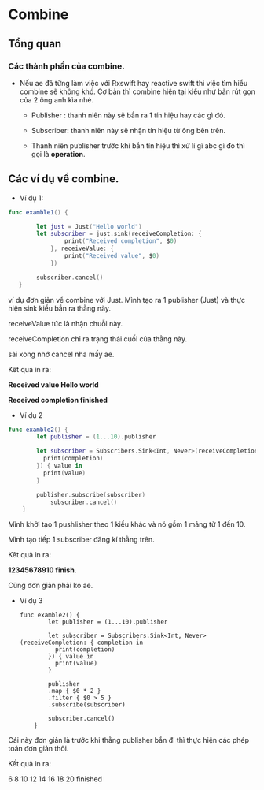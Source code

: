 # **Combine**

## Tổng quan





### Các thành phần của combine.

- Nếu ae đã từng làm việc với Rxswift hay reactive swift thì việc tìm hiểu combine sẽ không khó. Cơ bản thì combine hiện tại kiểu như bản rút gọn của 2 ông anh kìa nhé. 

  + Publisher : thanh niên này sẽ bắn ra 1 tín hiệu hay các gì đó.

  + Subscriber: thanh niên này sẽ nhận tín hiệu từ ông bên trên.

  + Thanh niên publisher trước khi bắn tín hiệu thì xử lí gì abc gì đó thì gọi là **operation**.

    

##  Các ví dụ về combine.

- Ví dụ 1: 

```swift
func examble1() {

        let just = Just("Hello world")
        let subscriber = just.sink(receiveCompletion: {
                print("Received completion", $0)
            }, receiveValue: {
                print("Received value", $0)
            })

        subscriber.cancel()
   }
```

ví dụ đơn giản về combine với Just.  Mình tạo ra 1 publisher (Just) và thực hiện sink kiểu bắn ra thằng này. 

receiveValue tức là nhận chuỗi này. 

receiveCompletion chỉ ra trạng thái cuối của thằng này. 

sài xong nhớ cancel nha mấy ae.

Kêt quả in ra: 

**Received value Hello world**

**Received completion finished**

- Ví dụ 2

```swift
func examble2() {
        let publisher = (1...10).publisher

        let subscriber = Subscribers.Sink<Int, Never>(receiveCompletion: { completion in
          print(completion)
        }) { value in
          print(value)
        }

        publisher.subscribe(subscriber)
  			subscriber.cancel()
    }
```

Mình khởi tạo 1 pushlisher theo 1 kiểu khác và nó gồm 1 mảng từ 1 đến 10.

Mình tạo tiếp 1 subscriber đăng kí thằng trên.

Kêt quả in ra: 

**12345678910 finish**.

Cũng đơn giản phải ko ae. 

- Ví dụ 3

  ```
  func examble2() {
          let publisher = (1...10).publisher
  
          let subscriber = Subscribers.Sink<Int, Never>(receiveCompletion: { completion in
            print(completion)
          }) { value in
            print(value)
          }
  
          publisher
          .map { $0 * 2 }
          .filter { $0 > 5 }
          .subscribe(subscriber)
          
          subscriber.cancel()
      }
  ```



Cái này đơn giản là trước khi thằng publisher bắn đi thì thực hiện các phép toán đơn giản thôi.

Kết quả in ra: 

6 8 10 12 14 16 18 20 finished






​	